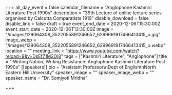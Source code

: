 +++
all_day_event = false
calendar_filename = "Anglophone Kashmiri Literature Post 1990s"
description = "39th Lecture of online lecture series organised by Calcutta Comparatists 1919"
disable_download = false
disable_link = false
draft = true
event_end_date = 2020-12-06T15:30:00Z
event_start_date = 2020-12-06T13:30:00Z
image = "/images/129064308_3522055891246652_6299691917466413415_o.jpg"
image_webp = "/images/129064308_3522055891246652_6299691917466413415_o.webp"
location = ""
meeting_link = "https://www.youtube.com/watch?reload=9&v=DsEf71M2Oj8"
tags = ["Kashmiri Literature", "Anglophone"]
title = " Writing Nation, Writing Resistance: Anglophone Kashmiri Literature Post 1990s"
[[speakers]]
bio = "Assistant Professor\nDept of English\nNorth Eastern Hill University"
speaker_image = ""
speaker_image_webp = ""
speaker_name = "Dr. Somjyoti Mridha"

+++
